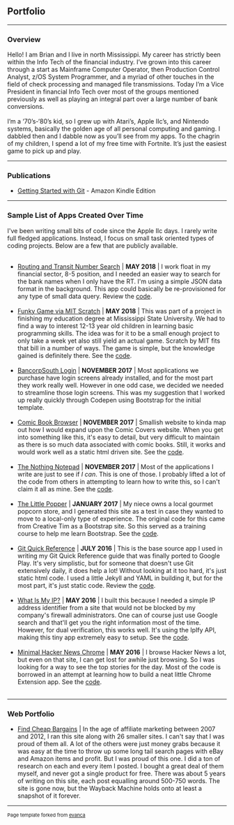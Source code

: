 ## Portfolio

---

### Overview

Hello!  I am Brian and I live in north Mississippi. My career has strictly been within the Info Tech of the financial industry. I’ve grown into this career through a start as  Mainframe Computer Operator, then Production Control Analyst, z/OS System Programmer, and a myriad of other touches in the field of check processing and managed file transmissions. Today I’m a Vice President in financial Info Tech over most of the groups mentioned previously as well as playing an integral part over a large number of bank conversions.
<br/><br/>
I’m a ‘70’s-‘80’s kid, so I grew up with Atari’s, Apple IIc’s, and Nintendo systems, basically the golden age of all personal computing and gaming. I dabbled then and I dabble now as you’ll see from my apps. To the chagrin of my children, I spend a lot of my free time with Fortnite. It’s just the easiest game to pick up and play.

---

### Publications

- [Getting Started with Git](https://amzn.to/3a3XIb4) - Amazon Kindle Edition


---

### Sample List of Apps Created Over Time
I've been writing small bits of code since the Apple IIc days.  I rarely write full fledged applications.  Instead, I focus on small task oriented types of coding projects.  Below are a few that are publicly available.
<br/><br/>
- [Routing and Transit Number Search](http://bridnap.github.io/rtsearch) | **MAY 2018** | I work float in my financial sector, 8-5 position, and I needed an easier way to search for the bank names when I only have the RT. I'm using a simple JSON data format in the background.  This app could basically be re-provisioned for any type of small data query.  Review the [code](https://github.com/bridnap/rtsearch).
<br/><br/>    	
- [Funky Game via MIT Scratch](https://scratch.mit.edu/projects/213588312) | **MAY 2018** | This was part of a project in finishing my education degree at Mississippi State University.  We had to find a way to interest 12-13 year old children in learning basic programming skills.  The idea was for it to be a small enough project to only take a week yet also still yield an actual game.  Scratch by MIT fits that bill in a number of ways.  The game is simple, but the knowledge gained is definitely there.  See the [code](https://scratch.mit.edu/projects/213588312/editor).
<br/><br/> 				
- [BancorpSouth Login](https://codepen.io/bridnap/pen/wPqPzr) | **NOVEMBER 2017** | Most applications we purchase have login screens already installed, and for the most part they work really well.  However in one odd case, we decided we needed to streamline those login screens.  This was my suggestion that I worked up really quickly through Codepen using Bootstrap for the initial template.
<br/><br/>
- [Comic Book Browser](https://bridnap.github.io/comicbrowser) | **NOVEMBER 2017** | Smallish website to kinda map out how I would expand upon the Comic Covers website.  When you get into something like this, it's easy to detail, but very difficult to maintain as there is so much data associated with comic books.  Still, it works and would work well as a static html driven site.  See the [code](https://github.com/bridnap/comicbrowser). 
<br/><br/>		    
- [The Nothing Notepad](https://bridnap.github.io/notepad) | **NOVEMBER 2017** | Most of the applications I write are just to see if <i>I can</i>.  This is one of those.  I probably lifted a lot of the code from others in attempting to learn how to write this, so I can't claim it all as mine.  See the [code](https://github.com/bridnap/notepad).
<br/><br/>				
- [The Little Popper](https://bridnap.github.io/little-popper) | **JANUARY 2017** | My niece owns a local gourmet popcorn store, and I generated this site as a test in case they wanted to move to a local-only type of experience.  The original code for this came from Creative Tim as a Bootstrap site.  So this served as a training course to help me learn Bootstrap.  See the [code](https://github.com/bridnap/little-popper).
<br/><br/>				
- [Git Quick Reference](http://bridnap.github.io/git-ref) | **JULY 2016** | This is the base source app I used in writing my Git Quick Reference guide that was finally ported to Google Play. It's very simplistic, but for someone that doesn't use Git extensively daily, it does help a lot!  Without looking at it too hard, it's just static html code.  I used a little Jekyll and YAML in building it, but for the most part, it's just static code.  Review the [code](https://github.com/bridnap/git-ref).
<br/><br/>				
- [What Is My IP?](http://bridnap.github.io/whatismyip) | **MAY 2016** | I built this because I needed a simple IP address identifier from a site that would not be blocked by my company's firewall administrators. One can of course just use Google search and that'll get you the right information most of the time. However, for dual verification, this works well.  It's using the IpIfy API, making this tiny app extremely easy to setup.  See the [code](https://github.com/bridnap/whatismyip).
<br/><br/>    	
- [Minimal Hacker News Chrome](https://chrome.google.com/webstore/detail/minimal-hacker-news/jgijakambklliabpigfklccjjpinnloi) | **MAY 2016** | I browse Hacker News a lot, but even on that site, I can get lost for awhile just browsing.  So I was looking for a way to see the top stories for the day. Most of the code is borrowed in an attempt at learning how to build a neat little Chrome Extension app.  See the [code](https://github.com/bridnap/hnchrome).
<br/><br/>

---

### Web Portfolio
- [Find Cheap Bargains](https://web.archive.org/web/20130122221126/http://findcheapbargains.com/) | In the age of affiliate marketing between 2007 and 2012, I ran this site along with 26 smaller sites.  I can't say that I was proud of them all. A lot of the others were just money grabs because it was easy at the time to throw up some long tail search pages with eBay and Amazon items and profit.  But I was proud of this one.  I did a ton of research on each and every item I posted.  I bought a great deal of them myself, and never got a single product for free.  There was about 5 years of writing on this site, each post equalling around 500-750 words.  The site is gone now, but the Wayback Machine holds onto at least a snapshot of it forever.

---

<p style="font-size:11px">Page template forked from <a href="https://github.com/evanca/quick-portfolio">evanca</a></p>
<!-- Remove above link if you don't want to attibute -->
